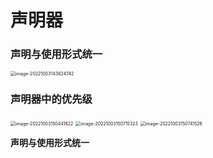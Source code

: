 # 声明器

### 声明与使用形式统一

<img src="C:\Users\Lanson\AppData\Roaming\Typora\typora-user-images\image-20221003143824742.png" alt="image-20221003143824742" style="zoom:50%;" />

### 声明器中的优先级

<img src="C:\Users\Lanson\AppData\Roaming\Typora\typora-user-images\image-20221003150441822.png" alt="image-20221003150441822" style="zoom:50%;" />

<img src="C:\Users\Lanson\AppData\Roaming\Typora\typora-user-images\image-20221003150715323.png" alt="image-20221003150715323" style="zoom:50%;" />

<img src="C:\Users\Lanson\AppData\Roaming\Typora\typora-user-images\image-20221003150741526.png" alt="image-20221003150741526" style="zoom:50%;" />

**声明与使用形式统一**

